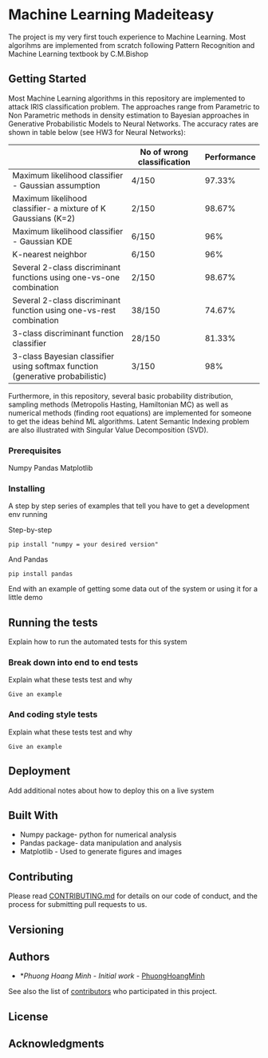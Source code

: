 # Machine Learning Madeiteasy

The project is my very first touch experience to Machine Learning. 
Most algorihms are implemented from scratch following Pattern Recognition and Machine Learning textbook by C.M.Bishop 

## Getting Started

Most Machine Learning algorithms in this repository are implemented to attack IRIS classification problem. 
The approaches range from Parametric to Non Parametric methods in density estimation to Bayesian approaches in Generative Probabilistic Models to Neural Networks.
The accuracy rates are shown in table below (see HW3 for Neural Networks):

|                                                                               | No of wrong classification | Performance |
|-------------------------------------------------------------------------------|----------------------------|-------------|
| Maximum likelihood classifier - Gaussian assumption                           | 4/150                      | 97.33%      |
| Maximum likelihood classifier- a mixture of K Gaussians (K=2)                 | 2/150                      | 98.67%      |
| Maximum likelihood classifier - Gaussian KDE                                  | 6/150                      | 96%         |
| K-nearest neighbor                                                            | 6/150                      | 96%         |
| Several 2-class discriminant functions using one-vs-one combination           | 2/150                      | 98.67%      |
| Several 2-class discriminant function using one-vs-rest combination           | 38/150                     | 74.67%      |
| 3-class discriminant function classifier                                      | 28/150                     | 81.33%      |
| 3-class Bayesian classifier using softmax function (generative probabilistic) | 3/150                      | 98%         |

Furthermore, in this repository, several basic probability distribution, sampling methods (Metropolis Hasting, Hamiltonian MC) as well as numerical methods (finding root equations) are implemented for someone to get the ideas behind ML algorithms. 
Latent Semantic Indexing problem are also illustrated with Singular Value Decomposition (SVD).

### Prerequisites

Numpy
Pandas
Matplotlib

### Installing

A step by step series of examples that tell you have to get a development env running

Step-by-step

```
pip install "numpy = your desired version"
```

And Pandas

```
pip install pandas
```

End with an example of getting some data out of the system or using it for a little demo

## Running the tests

Explain how to run the automated tests for this system

### Break down into end to end tests

Explain what these tests test and why

```
Give an example
```

### And coding style tests

Explain what these tests test and why

```
Give an example
```

## Deployment

Add additional notes about how to deploy this on a live system

## Built With

* Numpy package- python for numerical analysis
* Pandas package- data manipulation and analysis
* Matplotlib - Used to generate figures and images

## Contributing

Please read [CONTRIBUTING.md]() for details on our code of conduct, and the process for submitting pull requests to us.

## Versioning


## Authors

* **Phuong Hoang Minh* - *Initial work* - [PhuongHoangMinh](https://github.com/PhuongHoangMinh)

See also the list of [contributors](https://github.com/your/project/contributors) who participated in this project.

## License


## Acknowledgments
